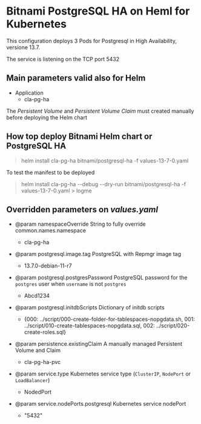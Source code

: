 # Bitnami PostgreSQL HA on Heml for Kubernetes

This configuration deploys 3 Pods for Postgresql in High Availability, versione 13.7.

The service is listening on the TCP port 5432

## Main parameters valid also for Helm

- Application
	+ cla-pg-ha

The _Persistent Volume_ and _Persistent Volume Claim_ must created manually before deploying the Helm chart


## How top deploy Bitnami Helm chart or PostgreSQL HA

> helm install cla-pg-ha bitnami/postgresql-ha -f values-13-7-0.yaml

To test the manifest to be deployed

> helm install cla-pg-ha --debug --dry-run bitnami/postgresql-ha -f values-13-7-0.yaml > logme

## Overridden parameters on _values.yaml_

- @param namespaceOverride String to fully override common.names.namespace
	+ cla-pg-ha
	
- @param postgresql.image.tag PostgreSQL with Repmgr image tag
	+ 13.7.0-debian-11-r7

- @param postgresql.postgresPassword PostgreSQL password for the `postgres` user when `username` is not `postgres`
	+ Abcd1234
 
- @param postgresql.initdbScripts Dictionary of initdb scripts
	+ {000: ../script/000-create-folder-for-tablespaces-nopgdata.sh, 001: ../script/010-create-tablespaces-nopgdata.sql, 002: ../script/020-create-roles.sql}

- @param persistence.existingClaim A manually managed Persistent Volume and Claim
	+ cla-pg-ha-pvc


- @param service.type Kubernetes service type (`ClusterIP`, `NodePort` or `LoadBalancer`)
	+ NodedPort

- @param service.nodePorts.postgresql Kubernetes service nodePort
	+ "5432"
